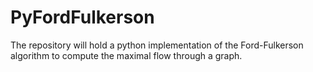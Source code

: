 # PyFordFulkerson
The repository will hold a python implementation of the Ford-Fulkerson algorithm to compute the maximal flow through a graph.
